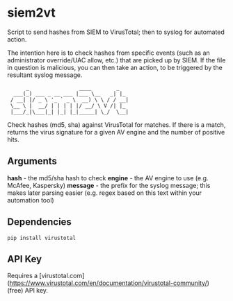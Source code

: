 # siem2vt
Script to send hashes from SIEM to VirusTotal; then to syslog for automated action.

The intention here is to check hashes from specific events (such as an administrator override/UAC allow, etc.) that are picked up by SIEM. If the file in question is malicious, you can then take an action, to be triggered by the resultant syslog message.


```
      _                ____        _   
  ___(_) ___ _ __ ___ |___ \__   _| |_ 
 / __| |/ _ \ '_ ` _ \  __) \ \ / / __|
 \__ \ |  __/ | | | | |/ __/ \ V /| |_ 
 |___/_|\___|_| |_| |_|_____| \_/  \__|       
```

Check hashes (md5, sha) against VirusTotal for matches. If there is a match, returns the virus signature for a given AV engine and the number of positive hits.

## Arguments

**hash** - the md5/sha hash to check
**engine** - the AV engine to use (e.g. McAfee, Kaspersky)
**message** - the prefix for the syslog message; this makes later parsing easier (e.g. regex based on this text within your automation tool)

## Dependencies

```
pip install virustotal
```

## API Key

Requires a [virustotal.com] (https://www.virustotal.com/en/documentation/virustotal-community/) (free) API key.
